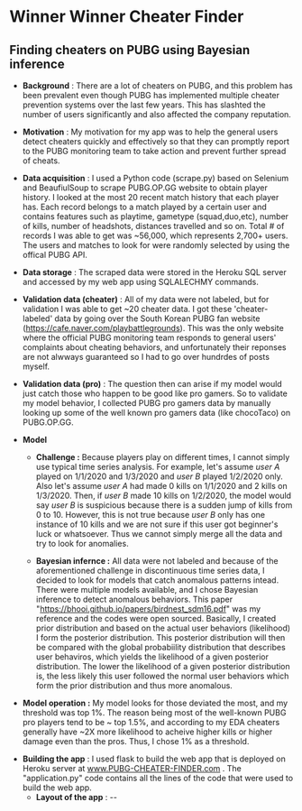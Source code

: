 # Winner Winner Cheater Finder

## Finding cheaters on PUBG using Bayesian inference

* __Background__ : There are a lot of cheaters on PUBG, and this problem has been prevalent even though PUBG has implemented multiple cheater prevention systems over the last few years. This has slashted the number of users significantly and also affected the company reputation.

* __Motivation__ : My motivation for my app was to help the general users detect cheaters quickly and effectively so that they can promptly report to the PUBG monitoring team to take action and prevent further spread of cheats.

* __Data acquisition__ : I used a Python code (scrape.py) based on Selenium and BeaufiulSoup to scrape PUBG.OP.GG website to obtain player history. I looked at the most 20 recent match history that each player has. Each record belongs to a match played by a certain user and contains features such as playtime, gametype (squad,duo,etc), number of kills, number of headshots, distances travelled and so on. Total # of records I was able to get was ~56,000, which represents 2,700+ users. The users and matches to look for were randomly selected by using the offical PUBG API.

* __Data storage__ : The scraped data were stored in the Heroku SQL server and accessed by my web app using SQLALECHMY commands.

* __Validation data (cheater)__ : All of my data were not labeled, but for validation I was able to get ~20 cheater data. I got these 'cheater-labeled' data by going over the South Korean PUBG fan website (https://cafe.naver.com/playbattlegrounds). This was the only website where the official PUBG monitoring team responds to general users' complaints about cheating behaviors, and unfortunately their reponses are not alwways guaranteed so I had to go over hundrdes of posts myself.

* __Validation data (pro)__ : The question then can arise if my model would just catch those who happen to be good like pro gamers. So to validate my model behavior, I collected PUBG pro gamers data by manually looking up some of the well known pro gamers data (like chocoTaco) on PUBG.OP.GG.

* __Model__ 
  - __Challenge :__ Because players play on different times, I cannot simply use typical time series analysis. For example, let's assume *user A* played on 1/1/2020 and 1/3/2020 and *user B* played 1/2/2020 only. Also let's assume *user A* had made 0 kills on 1/1/2020 and 2 kills on 1/3/2020. Then, if *user B* made 10 kills on 1/2/2020, the model would say *user B* is suspicious because there is a sudden jump of kills from 0 to 10. However, this is not true because *user B* only has one instance of 10 kills and we are not sure if this user got beginner's luck or whatsoever. Thus we cannot simply merge all the data and try to look for anomalies. 

  - __Bayesian infernce :__ All data were not labeled and because of the aforementioned challenge in discontinuous time series data, I decided to look for models that catch anomalous patterns intead. There were multiple models available, and I chose Bayesian inference to detect anomalous behaviors. This paper "https://bhooi.github.io/papers/birdnest_sdm16.pdf" was my reference and the codes were open sourced. Basically, I created prior distribution and based on the actual user behaviors (likelihood) I form the posterior distribution. This posterior distribution will then be compared with the global probabiility distribution that describes user behaviros, which yields the likelihood of a given posterior distribution. The lower the likelihood of a given posterior distribution is, the less likely this user followed the normal user behaviors which form the prior distribution and thus more anomalous. 

- __Model operation :__ My model looks for those deviated the most, and my threshold was top 1%. The reason being most of the well-known PUBG pro players tend to be ~ top 1.5%, and according to my EDA cheaters generally have ~2X more likelihood to acheive higher kills or higher damage even than the pros. Thus, I chose 1% as a threshold.

* __Building the app__ : I used flask to build the web app that is deployed on Heroku server at www.PUBG-CHEATER-FINDER.com . The "application.py" code contains all the lines of the code that were used to build the web app.
  - __Layout of the app__ : 
--
